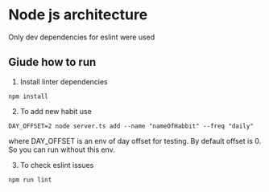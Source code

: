 # Node js architecture
Only dev dependencies for eslint were used 
## Giude how to run
1. Install linter dependencies
```
npm install
```
2. To add new habit use
```
DAY_OFFSET=2 node server.ts add --name "nameOfHabbit" --freq "daily"
```
where DAY_OFFSET is an env of day offset for testing. By default offset is 0. So you can run without this env.

3. To check eslint issues
```
npm run lint
```
